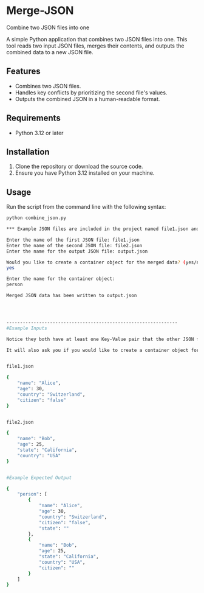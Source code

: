 # Merge-JSON
Combine two JSON files into one

A simple Python application that combines two JSON files into one. This tool reads two input JSON files, merges their contents, and outputs the combined data to a new JSON file.

## Features

- Combines two JSON files.
- Handles key conflicts by prioritizing the second file's values.
- Outputs the combined JSON in a human-readable format.

## Requirements

- Python 3.12 or later

## Installation

1. Clone the repository or download the source code.
2. Ensure you have Python 3.12 installed on your machine.

## Usage

Run the script from the command line with the following syntax:

```bash
python combine_json.py

*** Example JSON files are included in the project named file1.json and file2.json

Enter the name of the first JSON file: file1.json
Enter the name of the second JSON file: file2.json
Enter the name for the output JSON file: output.json

Would you like to create a container object for the merged data? (yes/no):
yes

Enter the name for the container object:
person

Merged JSON data has been written to output.json




---------------------------------------------------------------
#Example Inputs

Notice they both have at least one Key-Value pair that the other JSON file doesn't have. The Program will combine any missing keys the other JSON file object doesn't have and will leave the value blank.

It will also ask you if you would like to create a container object for the merged data. 


file1.json

{
    "name": "Alice",
    "age": 30,
    "country": "Switzerland",
    "citizen": "false"
}


file2.json

{
    "name": "Bob",
    "age": 25,
    "state": "California",
    "country": "USA"
}


#Example Expected Output

{
    "person": [
        {
            "name": "Alice",
            "age": 30,
            "country": "Switzerland",
            "citizen": "false",
            "state": ""
        },
        {
            "name": "Bob",
            "age": 25,
            "state": "California",
            "country": "USA",
            "citizen": ""
        }
    ]
}
